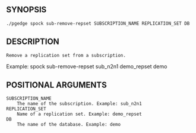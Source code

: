 ## SYNOPSIS
    ./pgedge spock sub-remove-repset SUBSCRIPTION_NAME REPLICATION_SET DB
 
## DESCRIPTION
    Remove a replication set from a subscription. 

Example: spock sub-remove-repset sub_n2n1 demo_repset demo
 
## POSITIONAL ARGUMENTS
    SUBSCRIPTION_NAME
        The name of the subscription. Example: sub_n2n1
    REPLICATION_SET
        Name of a replication set. Example: demo_repset
    DB
        The name of the database. Example: demo
